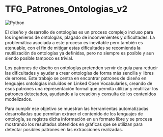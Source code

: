# TFG_Patrones_Ontologias_v2

![Python](https://img.shields.io/badge/python-3670A0?style=for-the-badge&logo=python&logoColor=ffdd54)

El diseño y desarrollo de ontologías es un proceso complejo incluso para los ingenieros de ontologías, plagado de inconvenientes y dificultades. La problemática asociada a este proceso es inevitable pero también es atenuable, con el fin de mitigar estas dificultades se recomienda la reutilización de ontologías ya definidas, pero no siempre es posible y aun siendo posible tampoco es trivial. 

Los patrones de diseño en ontologías pretenden servir de guía para reducir las dificultades y ayudar a crear ontologías de forma más sencilla y libres de errores. Este trabajo se centra en encontrar patrones de diseño en lenguajes ontologías incluidos en Linked Open Vocabularies, creando de esos patrones una representación formal que permita utilizar y reutilizar los patrones detectados, ayudando a la creación y consulta de los contenidos modelizados.

Para cumplir ese objetivo se muestran las herramientas automatizadas desarrolladas que permitan extraer el contenido de los lenguajes de ontología, se registra dicha información en un formato libre y se procesa mostrando los resultados obtenidos en gráficas que se utilizan para detectar posibles patrones en las extracciones realizadas.
